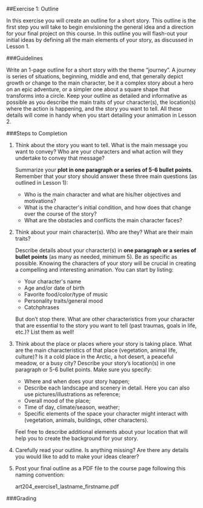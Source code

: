 ##Exercise 1: Outline

In this exercise you will create an outline for a short story. This outline is the first step you will take to begin envisioning the general idea and a direction for your final project on this course. In this outline you will flash-out your initial ideas by defining all the main elements of your story, as discussed in Lesson 1.

###Guidelines

Write an 1-page outline for a short story with the theme “journey”. A journey is series of situations, beginning, middle and end, that generally depict growth or change to the main character, be it a complex story about a hero on an epic adventure, or a simpler one about a square shape that transforms into a circle. Keep your outline as detailed and informative as possible as you describe the main traits of your character(s), the location(s) where the action is happening, and the story you want to tell. All these details will come in handy when you start detailing your animation in Lesson 2. 

###Steps to Completion

1. Think about the story you want to tell. What is the main message you want to convey? Who are your characters and what action will they undertake to convey that message? 
    
    Summarize your **plot in one paragraph or a series of 5-6 bullet points**. Remember that your story should answer these three main questions (as outlined in Lesson 1):
    
    - Who is the main character and what are his/her objectives and motivations?
    - What is the character's initial condition, and how does that change over the course of the story?
    - What are the obstacles and conflicts the main character faces?
        
2. Think about your main character(s). Who are they? What are their main traits?

    Describe details about your character(s) in **one paragraph or a series of bullet points** (as many as needed, minimum 5). Be as specific as possible. Knowing the characters of your story will be crucial in creating a compelling and interesting animation. You can start by listing:
    - Your character's name
    - Age and/or date of birth
    - Favorite food/color/type of music
    - Personality traits/general mood
    - Catchphrases

    But don’t stop there. What are other characteristics from your character that are essential to the story you want to tell (past traumas, goals in life, etc.)? List them as well!    
    
3. Think about the place or places where your story is taking place. What are the main characteristics of that place (vegetation, animal life, culture)? Is it a cold place in the Arctic, a hot desert, a peaceful meadow, or a busy city? Describe your story’s location(s) in one paragraph or 5-6 bullet points. Make sure you specify:

    - Where and when does your story happen;
    - Describe each landscape and scenery in detail. Here you can also use pictures/illustrations as reference;
    - Overall mood of the place;
    - Time of day, climate/season, weather;
    - Specific elements of the space your character might interact with (vegetation, animals, buildings, other characters).

    Feel free to describe additional elements about your location that will help you to create the background for your story.
4. Carefully read your outline. Is anything missing? Are there any details you would like to add to make your ideas clearer?

5. Post your final outline as a PDF file to the course page following this naming convention:

    art204_exercise1_lastname_firstname.pdf
    
###Grading